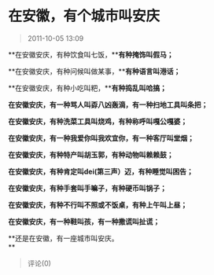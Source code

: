 # 在安徽，有个城市叫安庆
> 2011-10-05 13:09


**在安徽安庆，有种饮食叫七饭，****有种掩饰叫假马；**

**在安徽安庆，有种问候叫做某事，****有种语言叫港话；**

**在安徽安庆，有种小吃叫粑，****有种捣乱叫哈搞；**

**在安徽安庆，有一种骂人叫孬八凶轰滴，有一种扫地工具叫条把；**

**在安徽安庆，有种洗菜工具叫烧鸡，有种称呼叫嘎公嘎婆；**

**在安徽安庆，有一种我爱你叫我欢宜你，有一种客厅叫堂烟；**

**在安徽安庆，有种特产叫胡玉郭，有种动物叫赖赖鼓；**

**在安徽安庆，有种肯定叫dei(第三声）迈，有种睡觉叫困告；**

**在安徽安庆，有种手套叫手嘛子，有种硬币叫锅子；**

**在安徽安庆，有种不行叫不照或不饭桌，有种上午叫上昼；**

**在安徽安庆，有一种鞋叫孩，有一种撒谎叫扯谎；**

**还是在安徽，有一座城市叫安庆。  
**
> 评论(0)

